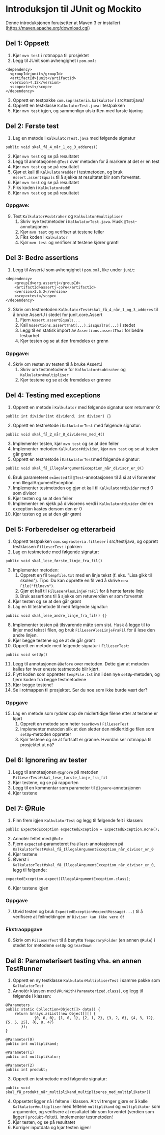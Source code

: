# Introduksjon til JUnit og Mockito

Denne introduksjonen forutsetter at Maven 3 er installert (https://maven.apache.org/download.cgi)

## Del 1: Oppsett
1. Kjør `mvn test` i rotmappa til prosjektet
2. Legg til JUnit som avhengighet i `pom.xml`:

```
<dependency>
  <groupId>junit</groupId>
  <artifactId>junit</artifactId>
  <version>4.12</version>
  <scope>test</scope>
</dependency>
```

3. Opprett en testpakke `com.soprasteria.kalkulator` i src/test/java/
4. Opprett en testklasse `KalkulatorTest.java` i testpakken
5. Kjør `mvn test` igjen, og sammenlign utskriften med første kjøring

## Del 2: Første test
1. Lag en metode i `KalkulatorTest.java` med følgende signatur
```
public void skal_få_4_når_1_og_3_adderes()
```
2. Kjør `mvn test` og se på resultatet
3. Legg til annotasjonen `@Test` over metoden for å markere at det er en test
4. Kjør `mvn test` og se på resultatet
5. Gjør et kall til `Kalkulator#adder` i testmetoden, og bruk `Assert.assertEquals` til å sjekke at resultatet blir som forventet.
6. Kjør `mvn test` og se på resultatet
7. Fiks koden i `Kalkulator#add`!
8. Kjør `mvn test` og se på resultatet

### Oppgave:
9. Test `Kalkulator#subtraher` og `Kalkulator#multipliser`
    1. Skriv nye testmetoder i `KalkulatorTest.java`. Husk `@Test`-annotasjonen
    2. Kjør `mvn test` og verifiser at testene feiler
    3. Fiks koden i `Kalkulator`
    4. Kjør `mvn test` og verifiser at testene kjører grønt!

## Del 3: Bedre assertions
1. Legg til AssertJ som avhengighet i `pom.xml`, like under `junit`:
```
<dependency>
    <groupId>org.assertj</groupId>
    <artifactId>assertj-core</artifactId>
    <version>3.6.2</version>
    <scope>test</scope>
</dependency>
```
2. Skriv om testmetoden `KalkulatorTest#skal_få_4_når_1_og_3_adderes` til å bruke AssertJ i stedet for junit.core.Assert
    1. Fjern `Assert.assertEquals...`
    2. Kall `Assertions.assertThat(...).isEqualTo(...)` i stedet
    3. Legg til en statisk import av `Assertions.assertThat` for bedre lesbarhet
    4. Kjør testen og se at den fremdeles er grønn

### Oppgave:
4. Skriv om resten av testen til å bruke AssertJ
    1. Skriv om testmetodene for `Kalkulator#subtraher` og `Kalkulator#multipliser`
    2. Kjør testene og se at de fremdeles er grønne

## Del 4: Testing med exceptions
1. Opprett en metode i `Kalkulator` med følgende signatur som returnerer 0:
```
public int divider(int dividend, int divisor) {}
```
2. Opprett en testmetode i `KalkulatorTest` med følgende signatur:
```
public void skal_få_2_når_8_divideres_med_4()
```
3. Implementer testen, kjør `mvn test` og se at den feiler
4. Implementer metoden `Kalkulator#divider`, kjør `mvn test` og se at testen går grønt
5. Opprett en testmetode i `KalkulatorTest`med følgende signatur:
```
public void skal_få_IllegalArgumentException_når_divisor_er_0()
```
6. Bruk parameteret `exåected` til `@Test`-annotasjonen til å si at vi forventer enn IllegalArgumentException
7. Implementer testmetoden og gjør et kall til `Kalkulator#divider` med 0 som divisor
8. Kjør testen og se at den feiler
9. Implementer en sjekk på divisorens verdi i `Kalkulator#divider` der en exception kastes dersom den er 0
10. Kjør testen og se at den går grønt

## Del 5: Forberedelser og etterarbeid
1. Opprett testpakken `com.soprasteria.filleser` i src/test/java, og opprett testklassen `FilLeserTest` i pakken
2. Lag en testmetode med følgende signatur:
```
public void skal_lese_første_linje_fra_fil()
```
3. Implementer metoden:
    1. Opprett en fil `tempfile.txt` med en linje tekst (f. eks. "Lisa gikk til skolen"). Tips: Du kan opprette en fil ved å skrive `new File("filnavn")`.
    2. Gjør et kall til `FilLeser#lesLinjeFraFil` for å hente første linje
    3. Bruk assertions til å sjekke om returverdien er som forventet
4. Kjør testen og se at den går grønt
5. Lag en til testmetode til med følgende signatur:
```
public void skal_lese_andre_linje_fra_fil() {}
```
8. Implementer testen på tilsvarende måte som sist. Husk å legge til to linjer med tekst i filen, og bruk `FilLeser#lesLinjeFraFil` for å lese den andre linjen.
9. Kjør begge testene og se at de går grønt
10. Opprett en metode med følgende signatur i `FilLeserTest`:
```
public void setUp()
```
11. Legg til annotasjonen `@Before` over metoden. Dette gjør at metoden kalles før hver eneste testmetode blir kjørt.
12. Flytt koden som oppretter `tempFile.txt` inn i den nye `setUp`-metoden, og fjern koden fra begge testmetodene
13. Kjør begge testene!
14. Se i rotmappen til prosjektet. Ser du noe som ikke burde vært der?

### Oppgave
15. Lag en metode som rydder opp de midlertidige filene etter at testene er kjørt
    1. Opprett en metode som heter `tearDown` i `FilLeserTest`
    2. Implementer metoden slik at den sletter den midlertidige filen som `setUp`-metoden oppretter
    3. Kjør testene og se at fortsatt er grønne. Hvordan ser rotmappa til prosjektet ut nå?

## Del 6: Ignorering av tester
1. Legg til annotasjonen `@Ignore` på metoden `FilLeserTest#skal_lese_første_linje_fra_fil`
2. Kjør testene, og se på rapporten
3. Legg til en kommentar som parameter til `@Ignore`-annotasjonen
4. Kjør testene

## Del 7: @Rule
1. Finn frem igjen `KalkulatorTest` og legg til følgende felt i klassen:
```
public ExpectedException expectedException = ExpectedException.none();
```
2. Annotér feltet med `@Rule`
3. Fjern `expected`-parameteret fra `@Test`-annotasjonen på `KalkulatorTest#skal_få_IllegalArgumentException_når_divisor_er_0`
4. Kjør testene
5. Øverst i `KalkulatorTest#skal_få_IllegalArgumentException_når_divisor_er_0`, legg til følgende:
```
expectedException.expect(IllegalArgumentException.class);
```
6. Kjør testene igjen

### Oppgave
7. Utvid testen og bruk `ExpectedException#expectMessage(...)` til å verifisere at feilmeldingen er `Divisor kan ikke være 0!`

### Ekstraoppgave
8. Skriv om `FilLeserTest` til å benytte `TemporaryFolder` (en annen `@Rule`) i stedet for metodene `setUp` og `tearDown`

## Del 8: Parameterisert testing vha. en annen TestRunner
1. Opprett en ny testklasse `KalkulatorMultipliserTest` i samme pakke som `KalkulatorTest`
2. Annotér klassen med `@RunWith(Parameterized.class)`, og legg til følgende i klassen:
```
@Parameters
public static Collection<Object[]> data() {
    return Arrays.asList(new Object[][] {
             {0, 0, 0}, {1, 0, 1}, {2, 1, 2}, {3, 2, 6}, {4, 3, 12}, {5, 5, 25}, {6, 8, 47}
       });
}

@Parameter(0)
public int multiplikand;

@Parameter(1)
public int multiplikator;

@Parameter(2)
public int produkt;
```
3. Opprett en testmetode med følgende signatur:
```
public void skal_få_produkt_når_multiplikand_multipliseres_med_multiplikator()
```
4. Oppsettet ligger nå i feltene i klassen. Alt vi trenger gjøre er å kalle `Kalkulator#multipliser` med feltene `multiplikand` og `multiplikator` som argumenter, og verifisere at resultatet blir som forventet (verdien som ligger i `produkt`-feltet). Implementer testmetoden!
5. Kjør testen, og se på resultatet
6. Korriger inputdata og kjør testen igjen!


